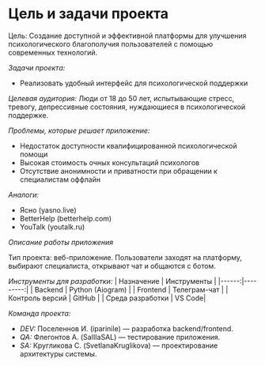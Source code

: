 # Цель и задачи проекта

Цель: Создание доступной и эффективной платформы для улучшения психологического благополучия пользователей с помощью современных технологий.

*Задачи проекта:*

* Реализовать удобный интерфейс для психологической поддержки

*Целевая аудитория:*
Люди от 18 до 50 лет, испытывающие стресс, тревогу, депрессивные состояния, нуждающиеся в психологической поддержке.

*Проблемы, которые решает приложение:*
* Недостаток доступности квалифицированной психологической помощи
* Высокая стоимость очных консультаций психологов
* Отсутствие анонимности и приватности при обращении к специалистам оффлайн

*Аналоги:*
* Ясно (yasno.live)
* BetterHelp (betterhelp.com)
* YouTalk (youtalk.ru)

*Описание работы приложения*

Тип проекта: веб-приложение.
Пользователи заходят на платформу, выбирают специалиста, открывают чат и общаются с ботом.

*Инструменты для разработки:*
| Назначение | Инструменты |
|------:|---------:|
| Backend | Python (Aiogram) | 
| Frontend | Телеграм-чат | 
| Контроль версий | GitHub | 
| Среда разработки | VS Code| 

*Команда проекта:*
* *DEV:* Поселеннов И. (iparinile) — разработка backend/frontend.
* *QA:* Флегонтов А. (SaIIIaSAL) — тестирование приложения.
* *SA:* Кругликова С. (SvetlanaKruglikova) — проектирование архитектуры системы.

